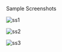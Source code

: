Sample Screenshots

![ss1](https://github.com/jainil-parekh/Movie-Recommendation-System/assets/142773068/9919489c-9acf-44eb-8f33-f7686e35a56f)

![ss2](https://github.com/jainil-parekh/Movie-Recommendation-System/assets/142773068/251c5972-457e-4d0e-8804-9cf56f637268)

![ss3](https://github.com/jainil-parekh/Movie-Recommendation-System/assets/142773068/c58be803-0f0a-4ef4-92b9-4f4ef9a776ed)

